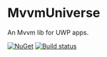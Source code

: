 # MvvmUniverse
An Mvvm lib for UWP apps.

[![NuGet](https://img.shields.io/nuget/v/Opportunity.MvvmUniverse.svg)](https://www.nuget.org/packages/Opportunity.MvvmUniverse/)
[![Build status](https://ci.appveyor.com/api/projects/status/0nf6auj2qj3vp3b5?svg=true)](https://ci.appveyor.com/project/OpportunityLiu/mvvmuniverse)
